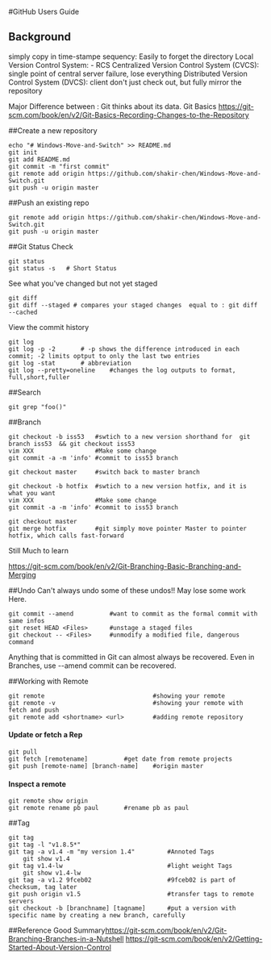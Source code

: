 #GitHub Users Guide
## Background
simply copy in time-stampe sequency: Easily to forget the directory
Local Version Control System: - RCS
Centralized Version Control System (CVCS): single point of central server failure, lose everything
Distributed Version Control System (DVCS): client don't just check out, but fully mirror the repository

Major Difference between : Git thinks about its data.
Git Basics <https://git-scm.com/book/en/v2/Git-Basics-Recording-Changes-to-the-Repository>


##Create a new repository
```
echo "# Windows-Move-and-Switch" >> README.md
git init
git add README.md
git commit -m "first commit"
git remote add origin https://github.com/shakir-chen/Windows-Move-and-Switch.git
git push -u origin master
```

##Push an existing repo
```
git remote add origin https://github.com/shakir-chen/Windows-Move-and-Switch.git
git push -u origin master
```

##Git Status Check
```
git status
git status -s   # Short Status
```
See what you've changed but not yet staged
```
git diff
git diff --staged # compares your staged changes  equal to : git diff --cached
```
View the commit history

```
git log
git log -p -2       # -p shows the difference introduced in each commit; -2 limits optput to only the last two entries
git log -stat       # abbreviation
git log --pretty=oneline    #changes the log outputs to format,  full,short,fuller
```

##Search
```
git grep "foo()"
```


##Branch
```
git checkout -b iss53   #swtich to a new version shorthand for  git branch iss53  && git checkout iss53
vim XXX                 #Make some change
git commit -a -m 'info' #commit to iss53 branch

git checkout master     #switch back to master branch

git checkout -b hotfix  #swtich to a new version hotfix, and it is what you want
vim XXX                 #Make some change
git commit -a -m 'info' #commit to iss53 branch

git checkout master
git merge hotfix        #git simply move pointer Master to pointer hotfix, which calls fast-forward
```
Still Much to learn

<https://git-scm.com/book/en/v2/Git-Branching-Basic-Branching-and-Merging>

##Undo
Can't always undo some of these undos!!
May lose some work Here.
```
git commit --amend          #want to commit as the formal commit with same infos
git reset HEAD <Files>      #unstage a staged files
git checkout -- <Files>     #unmodify a modified file, dangerous command
```
Anything that is committed in Git can almost always be recovered. Even in Branches, use --amend commit can be recovered.

##Working with Remote
```
git remote                              #showing your remote
git remote -v                           #showing your remote with fetch and push
git remote add <shortname> <url>        #adding remote repository
```
#### Update or fetch a Rep
```
git pull
git fetch [remotename]          #get date from remote projects
git push [remote-name] [branch-name]    #origin master
```
#### Inspect a remote
```
git remote show origin
git remote rename pb paul       #rename pb as paul
```

##Tag
```
git tag
git tag -l "v1.8.5*"
git tag -a v1.4 -m "my version 1.4"         #Annoted Tags
    git show v1.4
git tag v1.4-lw                             #light weight Tags
    git show v1.4-lw
git tag -a v1.2 9fceb02                     #9fceb02 is part of checksum, tag later
git push origin v1.5                        #transfer tags to remote servers
git checkout -b [branchname] [tagname]      #put a version with specific name by creating a new branch, carefully
```
##Reference
Good Summary<https://git-scm.com/book/en/v2/Git-Branching-Branches-in-a-Nutshell>
<https://git-scm.com/book/en/v2/Getting-Started-About-Version-Control>

